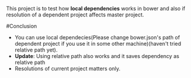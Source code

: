 This project is to test how **local dependencies** works in bower and also if resolution of a dependent project affects master project.

#Conclusion
- You can use local dependecies(Please change bower.json's path of dependent project if you use it in some other machine)(haven't tried relative path yet).
- __Update__: Using relative path also works and it saves dependency as relative path
- Resolutions of current project matters only. 
